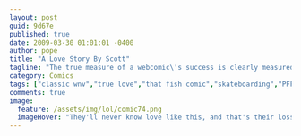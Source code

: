 ```yaml
---
layout: post
guid: 9d67e
published: true
date: 2009-03-30 01:01:01 -0400
author: pope
title: "A Love Story By Scott"
tagline: "The true measure of a webcomic\'s success is clearly measured by its ability to recycle content and slap some new text onto it, calling it a brand new comic. We would never do that. I swear. "
category: Comics
tags: ["classic wnv","true love","that fish comic","skateboarding","PFFFFT NERD"]
comments: true 
image:
  feature: /assets/img/lol/comic74.png
  imageHover: "They'll never know love like this, and that's their loss."
---
```


